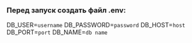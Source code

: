 ### Перед запуск создать файл .env:

DB_USER=`username`
DB_PASSWORD=`password`
DB_HOST=`host`
DB_PORT=`port`
DB_NAME=`db name`